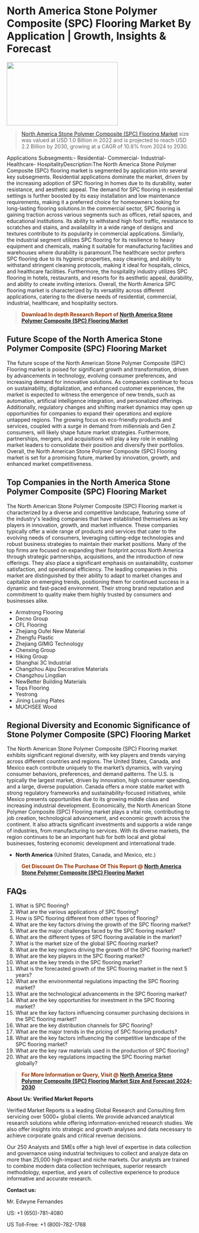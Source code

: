 <p><h1>North America Stone Polymer Composite (SPC) Flooring Market By Application | Growth, Insights & Forecast</h1><p><img class="aligncenter size-medium wp-image-105565" src="https://ffe5etoiles.com/wp-content/uploads/2025/01/MST7-300x171.png" alt="" width="300" height="171" /></p><blockquote><p><a href="https://www.verifiedmarketreports.com/download-sample/?rid=274612&utm_source=Github-NA&utm_medium=364" target="_blank">North America Stone Polymer Composite (SPC) Flooring Market</a> size was valued at USD 1.0 Billion in 2022 and is projected to reach USD 2.2 Billion by 2030, growing at a CAGR of 10.8% from 2024 to 2030.</p></blockquote>Applications Subsegments:- Residential- Commercial- Industrial- Healthcare- HospitalityDescription:The North America Stone Polymer Composite (SPC) flooring market is segmented by application into several key subsegments. Residential applications dominate the market, driven by the increasing adoption of SPC flooring in homes due to its durability, water resistance, and aesthetic appeal. The demand for SPC flooring in residential settings is further boosted by its easy installation and low maintenance requirements, making it a preferred choice for homeowners looking for long-lasting flooring solutions.In the commercial sector, SPC flooring is gaining traction across various segments such as offices, retail spaces, and educational institutions. Its ability to withstand high foot traffic, resistance to scratches and stains, and availability in a wide range of designs and textures contribute to its popularity in commercial applications. Similarly, the industrial segment utilizes SPC flooring for its resilience to heavy equipment and chemicals, making it suitable for manufacturing facilities and warehouses where durability is paramount.The healthcare sector prefers SPC flooring due to its hygienic properties, easy cleaning, and ability to withstand stringent cleaning protocols, making it ideal for hospitals, clinics, and healthcare facilities. Furthermore, the hospitality industry utilizes SPC flooring in hotels, restaurants, and resorts for its aesthetic appeal, durability, and ability to create inviting interiors. Overall, the North America SPC flooring market is characterized by its versatility across different applications, catering to the diverse needs of residential, commercial, industrial, healthcare, and hospitality sectors.</p><blockquote><p><span style="color: #993300;"><strong>Download In depth Research Report of <a href="https://www.verifiedmarketreports.com/download-sample/?rid=274612&utm_source=Github-NA&utm_medium=364">North America Stone Polymer Composite (SPC) Flooring Market</a></strong></span></p></blockquote><h2>Future Scope of the North America Stone Polymer Composite (SPC) Flooring Market</h2><p>The future scope of the North American Stone Polymer Composite (SPC) Flooring market is poised for significant growth and transformation, driven by advancements in technology, evolving consumer preferences, and increasing demand for innovative solutions. As companies continue to focus on sustainability, digitalization, and enhanced customer experiences, the market is expected to witness the emergence of new trends, such as automation, artificial intelligence integration, and personalized offerings. Additionally, regulatory changes and shifting market dynamics may open up opportunities for companies to expand their operations and explore untapped regions. The growing focus on eco-friendly products and services, coupled with a surge in demand from millennials and Gen Z consumers, will likely shape future market strategies. Furthermore, partnerships, mergers, and acquisitions will play a key role in enabling market leaders to consolidate their position and diversify their portfolios. Overall, the North American Stone Polymer Composite (SPC) Flooring market is set for a promising future, marked by innovation, growth, and enhanced market competitiveness.</p><h2>Top Companies in the North America Stone Polymer Composite (SPC) Flooring Market</h2><p>The North American Stone Polymer Composite (SPC) Flooring market is characterized by a diverse and competitive landscape, featuring some of the industry's leading companies that have established themselves as key players in innovation, growth, and market influence. These companies typically offer a wide range of products and services that cater to the evolving needs of consumers, leveraging cutting-edge technologies and robust business strategies to maintain their market positions. Many of the top firms are focused on expanding their footprint across North America through strategic partnerships, acquisitions, and the introduction of new offerings. They also place a significant emphasis on sustainability, customer satisfaction, and operational efficiency. The leading companies in this market are distinguished by their ability to adapt to market changes and capitalize on emerging trends, positioning them for continued success in a dynamic and fast-paced environment. Their strong brand reputation and commitment to quality make them highly trusted by consumers and businesses alike.</p><p><ul><li>Armstrong Flooring </li><li> Decno Group </li><li> CFL Flooring </li><li> Zhejiang Oufei New Material </li><li> Zhengfu Plastic </li><li> Zhejiang GIMIG Technology </li><li> Chenxing Group </li><li> Hiking Group </li><li> Shanghai 3C Industrial </li><li> Changzhou Aipu Decorative Materials </li><li> Changzhou Lingdian </li><li> NewBetter Building Materials </li><li> Tops Flooring </li><li> Yestrong </li><li> Jining Luxing Plates </li><li> MUCHSEE Wood</li></ul></p><h2>Regional Diversity and Economic Significance of Stone Polymer Composite (SPC) Flooring Market</h2><p>The North American Stone Polymer Composite (SPC) Flooring market exhibits significant regional diversity, with key players and trends varying across different countries and regions. The United States, Canada, and Mexico each contribute uniquely to the market’s dynamics, with varying consumer behaviors, preferences, and demand patterns. The U.S. is typically the largest market, driven by innovation, high consumer spending, and a large, diverse population. Canada offers a more stable market with strong regulatory frameworks and sustainability-focused initiatives, while Mexico presents opportunities due to its growing middle class and increasing industrial development. Economically, the North American Stone Polymer Composite (SPC) Flooring market plays a vital role, contributing to job creation, technological advancement, and economic growth across the continent. It also attracts significant investments and supports a wide range of industries, from manufacturing to services. With its diverse markets, the region continues to be an important hub for both local and global businesses, fostering economic development and international trade.</p><ul> <li><strong>North America</strong> (United States, Canada, and Mexico, etc.)</li></ul><blockquote><p><span style="color: #993300;"><strong>Get Discount On The Purchase Of This Report @ <a href="https://www.verifiedmarketreports.com/ask-for-discount/?rid=274612&utm_source=Github-NA&utm_medium=364">North America Stone Polymer Composite (SPC) Flooring Market</a></strong></span></p></blockquote><h2>FAQs</h2><p><ol> <li>What is SPC flooring?</div><div></li> <li>What are the various applications of SPC flooring?</div><div></li> <li>How is SPC flooring different from other types of flooring?</div><div></li> <li>What are the key factors driving the growth of the SPC flooring market?</div><div></li> <li>What are the major challenges faced by the SPC flooring market?</div><div></li> <li>What are the different types of SPC flooring available in the market?</div><div></li> <li>What is the market size of the global SPC flooring market?</div><div></li> <li>What are the key regions driving the growth of the SPC flooring market?</div><div></li> <li>What are the key players in the SPC flooring market?</div><div></li> <li>What are the key trends in the SPC flooring market?</div><div></li> <li>What is the forecasted growth of the SPC flooring market in the next 5 years?</div><div></li> <li>What are the environmental regulations impacting the SPC flooring market?</div><div></li> <li>What are the technological advancements in the SPC flooring market?</div><div></li> <li>What are the key opportunities for investment in the SPC flooring market?</div><div></li> <li>What are the key factors influencing consumer purchasing decisions in the SPC flooring market?</div><div></li> <li>What are the key distribution channels for SPC flooring?</div><div></li> <li>What are the major trends in the pricing of SPC flooring products?</div><div></li> <li>What are the key factors influencing the competitive landscape of the SPC flooring market?</div><div></li> <li>What are the key raw materials used in the production of SPC flooring?</div><div></li> <li>What are the key regulations impacting the SPC flooring market globally?</div><div></li></ol></p><blockquote><p><span style="color: #993300;"><strong>For More Information or Query, Visit @ <a href="https://www.verifiedmarketreports.com/product/stone-polymer-composite-spc-flooring-market/">North America Stone Polymer Composite (SPC) Flooring Market Size And Forecast 2024-2030</a></strong></span></p></blockquote><p><strong>About Us: Verified Market Reports</strong></p><p>Verified Market Reports is a leading Global Research and Consulting firm servicing over 5000+ global clients. We provide advanced analytical research solutions while offering information-enriched research studies. We also offer insights into strategic and growth analyses and data necessary to achieve corporate goals and critical revenue decisions.</p><p>Our 250 Analysts and SMEs offer a high level of expertise in data collection and governance using industrial techniques to collect and analyze data on more than 25,000 high-impact and niche markets. Our analysts are trained to combine modern data collection techniques, superior research methodology, expertise, and years of collective experience to produce informative and accurate research.</p><p><strong>Contact us:</strong></p><p>Mr. Edwyne Fernandes</p><p>US: +1 (650)-781-4080</p><p>US Toll-Free: +1 (800)-782-1768</p>
